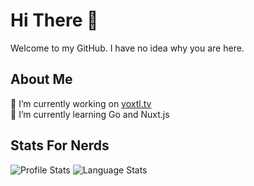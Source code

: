 # Hi There 👋
Welcome to my GitHub. I have no idea why you are here.

## About Me
🔭 I’m currently working on [voxtl.tv](https://voxtl.tv)  
🌱 I’m currently learning Go and Nuxt.js  

## Stats For Nerds
![Profile Stats](https://github-readme-stats.vercel.app/api?username=LukeHallett&show_icons=true)
![Language Stats](https://github-readme-stats.vercel.app/api/top-langs/?username=LukeHallett&layout=compact)

<!--
**LukeHallett/LukeHallett** is a ✨ _special_ ✨ repository because its `README.md` (this file) appears on your GitHub profile.

Here are some ideas to get you started:

- 🔭 I’m currently working on ...
- 🌱 I’m currently learning ...
- 👯 I’m looking to collaborate on ...
- 🤔 I’m looking for help with ...
- 💬 Ask me about ...
- 📫 How to reach me: ...
- 😄 Pronouns: ...
- ⚡ Fun fact: ...
-->
